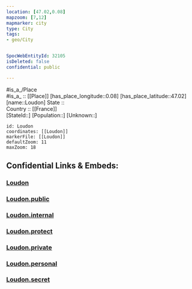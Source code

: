 ```yaml
---
location: [47.02,0.08] 
mapzoom: [7,12] 
mapmarker: city 
type: City
tags:
- geo/City


SpocWebEntityId: 32105
isDeleted: false
confidential: public

---
```

#is_a_/Place  
#is_a_ :: [[Place]] 
[has_place_longitude::0.08] 
[has_place_latitude::47.02] 
[name::Loudon] 
State ::  
Country :: [[France]]  
[StateId::] 
[Population::] 
[Unknown::] 


```leaflet
id: Loudon
coordinates: [[Loudon]] 
markerFile: [[Loudon]] 
defaultZoom: 11 
maxZoom: 18
```


## Confidential Links & Embeds: 

### [Loudon](/_Standards/Earth/Continent/Europe/Europe~West/France/regions~France/Nouvelle-Aquitaine/departments~Aquitaine/Vienne/communes~Vienne/Châtellerault/cities~Châtellerault/Loudon.md) 

### [Loudon.public](/_public/Earth/Continent/Europe/Europe~West/France/regions~France/Nouvelle-Aquitaine/departments~Aquitaine/Vienne/communes~Vienne/Châtellerault/cities~Châtellerault/Loudon.public.md) 

### [Loudon.internal](/_internal/Earth/Continent/Europe/Europe~West/France/regions~France/Nouvelle-Aquitaine/departments~Aquitaine/Vienne/communes~Vienne/Châtellerault/cities~Châtellerault/Loudon.internal.md) 

### [Loudon.protect](/_protect/Earth/Continent/Europe/Europe~West/France/regions~France/Nouvelle-Aquitaine/departments~Aquitaine/Vienne/communes~Vienne/Châtellerault/cities~Châtellerault/Loudon.protect.md) 

### [Loudon.private](/_private/Earth/Continent/Europe/Europe~West/France/regions~France/Nouvelle-Aquitaine/departments~Aquitaine/Vienne/communes~Vienne/Châtellerault/cities~Châtellerault/Loudon.private.md) 

### [Loudon.personal](/_personal/Earth/Continent/Europe/Europe~West/France/regions~France/Nouvelle-Aquitaine/departments~Aquitaine/Vienne/communes~Vienne/Châtellerault/cities~Châtellerault/Loudon.personal.md) 

### [Loudon.secret](/_secret/Earth/Continent/Europe/Europe~West/France/regions~France/Nouvelle-Aquitaine/departments~Aquitaine/Vienne/communes~Vienne/Châtellerault/cities~Châtellerault/Loudon.secret.md)

